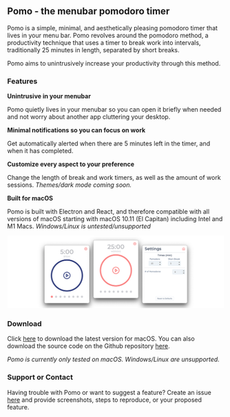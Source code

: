 ## Pomo - the menubar pomodoro timer 

Pomo is a simple, minimal, and aesthetically pleasing pomodoro timer that lives in your menu bar. Pomo revolves around the pomodoro method, a productivity technique that uses a timer to break work into intervals, traditionally 25 minutes in length, separated by short breaks.

Pomo aims to unintrusively increase your productivity through this method. 

### Features

**Unintrusive in your menubar**

Pomo quietly lives in your menubar so you can open it briefly when needed and not worry about another app cluttering your desktop. 

**Minimal notifications so you can focus on work**

Get automatically alerted when there are 5 minutes left in the timer, and when it has completed.  

**Customize every aspect to your preference**

Change the length of break and work timers, as well as the amount of work sessions. _Themes/dark mode coming soon._

**Built for macOS**

Pomo is built with Electron and React, and therefore compatible with all versions of macOS starting with macOS 10.11 (El Capitan) including Intel and M1 Macs. _Windows/Linux is untested/unsupported_

![Working](/assets/all-screenshots.png)


### Download

Click [here](https://github.com/maxbeyer1/pomo/releases/latest) to download the latest version for macOS. You can also download the source code on the Github repository [here](https://github.com/maxbeyer1/pomo). 

_Pomo is currently only tested on macOS. Windows/Linux are unsupported._

### Support or Contact

Having trouble with Pomo or want to suggest a feature? Create an issue [here](https://github.com/maxbeyer1/pomo/issues) and provide screenshots, steps to reproduce, or your proposed feature.
